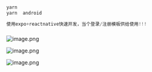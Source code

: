 

### 

```js
yarn
yarn  android

使用expo+reactnative快速开发，当个登录/注册模板供给使用!!!
```

### 

![image.png](https://s2.loli.net/2024/06/03/NzWqaReCYixPJEL.png)

![image.png](https://s2.loli.net/2024/06/03/ln1vZhtsXmiIDbr.png)

![image.png](https://s2.loli.net/2024/06/03/p8qcWyAY2DhSVrn.png)
